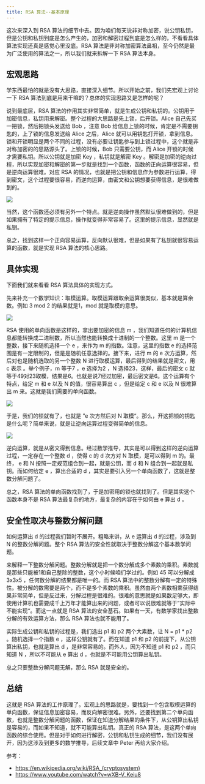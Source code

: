 ```yaml
---
title: RSA 算法--基本原理
---
```


这次来深入到 RSA 算法的细节中去。因为咱们每天说非对称加密，说公钥私钥，但是公钥和私钥到底是怎么产生的，加密和解密过程到底是怎么样的，不看看具体算法实现还真是感觉心里没底。RSA 算法是非对称加密算法鼻祖，至今仍然是最为广泛使用的算法之一，所以我们就来拆解一下 RSA 算法本身。 

## 宏观思路

学东西最怕的就是没有大思路，直接深入细节。所以开始之前，我们先宏观上讨论一下 RSA 算法到底是用来干嘛的？总体的实现思路又是怎样的呢？ 

说到最底层，RSA 算法的作用其实非常简单，就是生成公钥和私钥的。公钥用于加密信息，私钥用来解密。整个过程的大思路是先上锁，后开锁。Alice 自己先买一把锁，然后把锁头发送给 Bob ，注意 Bob 给信息上锁的时候，肯定是不需要钥匙的，上了锁的信息发送给 Alice 之后，Alice 就可以用钥匙打开锁，拿到信息。锁和开锁明显是两个不同的过程，没有必要让钥匙参与到上锁过程中，这个就是非对称加密的的思路源头了。上锁的时候，Bob 只需要公钥，而 Alice 开锁的时候才需要私钥。所以公钥就是加密 Key ，私钥就是解密 Key 。解密是加密的逆向过程，所以实现加密和解密的第一步就是找到一个函数，函数的正向运算很容易，但是逆向运算很难。对应 RSA 的情况，也就是把公钥和信息作为参数进行运算，得到密文，这个过程要很容易，而逆向运算，由密文和公钥想要获得信息，是很难做到的。

![](https://img.haoqicat.com/2018100401.jpg)

当然，这个函数还必须有另外一个特点。就是逆向操作虽然默认很难做到的，但是如果拥有了特定的提示信息，操作就变得非常容易了。这里的提示信息，显然就是私钥。

总之，找到这样一个正向容易运算，反向默认很难，但是如果有了私钥就很容易运算的函数，就是实现 RSA 算法的核心思路。

## 具体实现

下面我们就来看看 RSA 算法具体的实现方式。

先来补充一个数学知识：取模运算。取模运算跟取余运算很类似，基本就是算余数。例如 3 mod 2 的结果就是1，mod 就是取模的意思。

![](https://img.haoqicat.com/2018100402.jpg)

RSA 使用的单向函数是这样的，拿出要加密的信息 m ，我们知道任何的计算机信息都能转换成二进制数，所以当然也能转换成十进制的一个整数。这里 m 是一个整数，接下来随机选择一个 e ，来作为 m 的指数。注意，这里的指数 e 的选择范围是有一定限制的，但是是随机任意选择的。接下来，进行 m 的 e 次方运算，然后对也是随机选取的另一个整数 N 进行取模运算，最后得到的结果就是密文，用 c 表示 。举个例子，m 等于7 ，e 选择为2 ，N 选择23，这样，最后的密文 c 就等于49对23取模，结果是6。也就是说7经过加密，最后密文是6。这个运算有个特点，给定 m 和 e 以及 N 的值，很容易算出 c ，但是给定 c 和 e 以及 N 很难算出 m 来。这就是我们需要的单向函数。

![](https://img.haoqicat.com/2018100403.jpg)

于是，我们的锁就有了，也就是 ”e 次方然后对 N 取模“。那么，开这把锁的钥匙是什么呢？简单来说，就是让逆向运算过程变得简单的信息。

![](https://img.haoqicat.com/2018100404.jpg)


逆向运算，就是从密文得到信息。经过数学推导，其实是可以得到这样的逆向运算过程，一定存在一个整数 d ，使得 c 的 d 次方对 N 取模，是可以得到 m 的。最终， e 和 N 按照一定规范组合到一起，就是公钥，而 d 和 N 组合到一起就是私钥。而如何给定 e ，算出合适的 d ，其实是要引入另一个单向函数了，这就是整数分解问题了。

总之，RSA 算法的单向函数找到了，于是加密用的锁也就找到了。但是其实这个函数本身不是 RSA 算法最复杂的地方，最复杂的内容在于如何由 e 算出 d 。

## 安全性取决与整数分解问题

如何运算出 d  的过程我们暂时不展开。粗略来讲，从 e 运算出 d 的过程，涉及到 N 的整数分解问题。整个 RSA 算法的安全性就取决于整数分解这个基本数学问题。

来解释一下整数分解问题。整数分解就是把一个数分解成多个素数的乘积。素数就是那些只能被1和自己整除的整数，这个小时候咱们学过的。例如 45 可以分解成 3x3x5 ，任何数分解的结果都是唯一的。而 RSA 算法中的整数分解有一定的特殊性。被分解的数需要是两个，而不是多个素数的乘积。虽然由两个素数相乘获得结果非常简单，但是反过来，分解过程是很难的。很难的意思就是如果数足够大，即使用计算机也需要成千上万年才能算出来的问题，或者可以说很难就等于”实际中不能实现“。而这一点就是 RSA 算法的安全基石。如果有一天，有数学家找出整数分解的有效运算方法，那么 RSA 算法也就不能用了。

实际生成公钥和私钥的过程是，我们选出 p1 和 p2 两个大素数，让 N = p1 * p2 。随机选择一个指数 e ，这样公钥就有了。而在知道 p1 和 p2 的前提下，从公钥算出私钥，也就是算出 d ，是非常容易的。而外人，因为不知道 p1 和 p2 ，而只知道 N ，所以不可能从 e 算出 d ，也就是不可能用公钥算出私钥。

总之只要整数分解问题无解，那么 RSA 就是安全的。

## 总结

这就是 RSA 算法的工作原理了。宏观上的思路就是，要找到一个包含取模运算的单向函数，保证信息加密容易，而反向解密很难。另外，还要找到第二个单向函数，也就是整数分解问题的函数，保证在知道分解结果的条件下，从公钥算出私钥是容易的，而如果不知道，就不可能算出私钥。真正的 RSA 算法，是这两个单向函数的综合使用。但是对于如何进行解密，公钥和私钥生成的细节，我们没有展开，因为这涉及到更多的数学推导，后续文章中 Peter 再给大家介绍。

参考：

- https://en.wikipedia.org/wiki/RSA_(cryptosystem)
- https://www.youtube.com/watch?v=wXB-V_Keiu8
